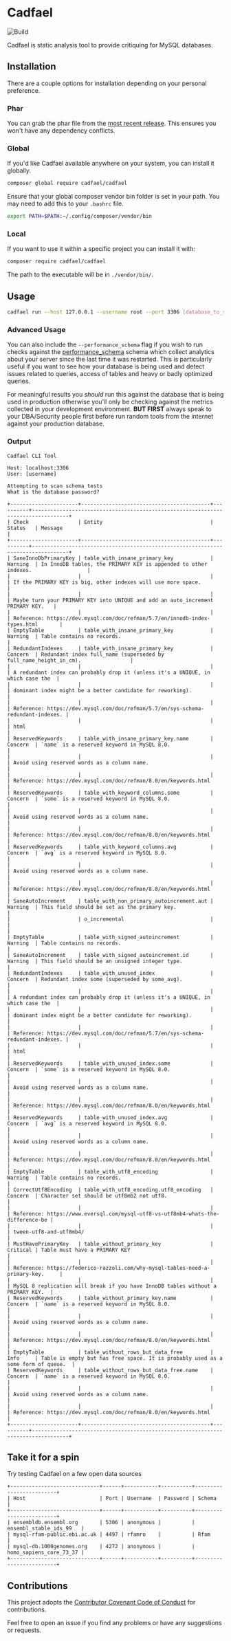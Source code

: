 # Cadfael

![Build](https://github.com/xsist10/cadfael/workflows/build/badge.svg?branch=master)

Cadfael is static analysis tool to provide critiquing for MySQL databases.

## Installation

There are a couple options for installation depending on your personal preference.

### Phar

You can grab the phar file from the [most recent release](https://github.com/xsist10/cadfael/releases).
This ensures you won't have any dependency conflicts.

### Global

If you'd like Cadfael available anywhere on your system, you can install it globally.

```bash
composer global require cadfael/cadfael
```

Ensure that your global composer vendor bin folder is set in your path. You may need to add this to your `.bashrc` file.

```bash
export PATH=$PATH:~/.config/composer/vendor/bin
```

### Local

If you want to use it within a specific project you can install it with:

```bash
composer require cadfael/cadfael
```

The path to the executable will be in `./vendor/bin/`.

## Usage

```bash
cadfael run --host 127.0.0.1 --username root --port 3306 [database_to_scan]
```

### Advanced Usage

You can also include the `--performance_schema` flag if you wish to run checks against the [performance_schema](https://dev.mysql.com/doc/refman/8.0/en/performance-schema.html) schema which collect analytics about your server since the last time it was restarted. This is particularly useful if you want to see how your database is being used and detect issues related to queries, access of tables and heavy or badly optimized queries.

For meaningful results you *should* run this against the database that is being used in production otherwise you'll only be checking against the metrics collected in your development environment.
**BUT FIRST** always speak to your DBA/Security people first before run random tools from the internet against your production database.

### Output
```
Cadfael CLI Tool

Host: localhost:3306
User: [username]

Attempting to scan schema tests
What is the database password?

+----------------------+------------------------------------------+----------+----------------------------------------------------------------------------------+
| Check                | Entity                                   | Status   | Message                                                                          |
+----------------------+------------------------------------------+----------+----------------------------------------------------------------------------------+
| SaneInnoDbPrimaryKey | table_with_insane_primary_key            | Warning  | In InnoDB tables, the PRIMARY KEY is appended to other indexes.                  |
|                      |                                          |          | If the PRIMARY KEY is big, other indexes will use more space.                    |
|                      |                                          |          | Maybe turn your PRIMARY KEY into UNIQUE and add an auto_increment PRIMARY KEY.   |
|                      |                                          |          | Reference: https://dev.mysql.com/doc/refman/5.7/en/innodb-index-types.html       |
| EmptyTable           | table_with_insane_primary_key            | Warning  | Table contains no records.                                                       |
| RedundantIndexes     | table_with_insane_primary_key            | Concern  | Redundant index full_name (superseded by full_name_height_in_cm).                |
|                      |                                          |          | A redundant index can probably drop it (unless it's a UNIQUE, in which case the  |
|                      |                                          |          | dominant index might be a better candidate for reworking).                       |
|                      |                                          |          | Reference: https://dev.mysql.com/doc/refman/5.7/en/sys-schema-redundant-indexes. |
|                      |                                          |          | html                                                                             |
| ReservedKeywords     | table_with_insane_primary_key.name       | Concern  | `name` is a reserved keyword in MySQL 8.0.                                       |
|                      |                                          |          | Avoid using reserved words as a column name.                                     |
|                      |                                          |          | Reference: https://dev.mysql.com/doc/refman/8.0/en/keywords.html                 |
| ReservedKeywords     | table_with_keyword_columns.some          | Concern  | `some` is a reserved keyword in MySQL 8.0.                                       |
|                      |                                          |          | Avoid using reserved words as a column name.                                     |
|                      |                                          |          | Reference: https://dev.mysql.com/doc/refman/8.0/en/keywords.html                 |
| ReservedKeywords     | table_with_keyword_columns.avg           | Concern  | `avg` is a reserved keyword in MySQL 8.0.                                        |
|                      |                                          |          | Avoid using reserved words as a column name.                                     |
|                      |                                          |          | Reference: https://dev.mysql.com/doc/refman/8.0/en/keywords.html                 |
| SaneAutoIncrement    | table_with_non_primary_autoincrement.aut | Warning  | This field should be set as the primary key.                                     |
|                      | o_incremental                            |          |                                                                                  |
| EmptyTable           | table_with_signed_autoincrement          | Warning  | Table contains no records.                                                       |
| SaneAutoIncrement    | table_with_signed_autoincrement.id       | Warning  | This field should be an unsigned integer type.                                   |
| RedundantIndexes     | table_with_unused_index                  | Concern  | Redundant index some (superseded by some_avg).                                   |
|                      |                                          |          | A redundant index can probably drop it (unless it's a UNIQUE, in which case the  |
|                      |                                          |          | dominant index might be a better candidate for reworking).                       |
|                      |                                          |          | Reference: https://dev.mysql.com/doc/refman/5.7/en/sys-schema-redundant-indexes. |
|                      |                                          |          | html                                                                             |
| ReservedKeywords     | table_with_unused_index.some             | Concern  | `some` is a reserved keyword in MySQL 8.0.                                       |
|                      |                                          |          | Avoid using reserved words as a column name.                                     |
|                      |                                          |          | Reference: https://dev.mysql.com/doc/refman/8.0/en/keywords.html                 |
| ReservedKeywords     | table_with_unused_index.avg              | Concern  | `avg` is a reserved keyword in MySQL 8.0.                                        |
|                      |                                          |          | Avoid using reserved words as a column name.                                     |
|                      |                                          |          | Reference: https://dev.mysql.com/doc/refman/8.0/en/keywords.html                 |
| EmptyTable           | table_with_utf8_encoding                 | Warning  | Table contains no records.                                                       |
| CorrectUtf8Encoding  | table_with_utf8_encoding.utf8_encoding   | Concern  | Character set should be utf8mb2 not utf8.                                        |
|                      |                                          |          | Reference: https://www.eversql.com/mysql-utf8-vs-utf8mb4-whats-the-difference-be |
|                      |                                          |          | tween-utf8-and-utf8mb4/                                                          |
| MustHavePrimaryKey   | table_without_primary_key                | Critical | Table must have a PRIMARY KEY                                                    |
|                      |                                          |          | Reference: https://federico-razzoli.com/why-mysql-tables-need-a-primary-key.     |
|                      |                                          |          | MySQL 8 replication will break if you have InnoDB tables without a PRIMARY KEY.  |
| ReservedKeywords     | table_without_primary_key.name           | Concern  | `name` is a reserved keyword in MySQL 8.0.                                       |
|                      |                                          |          | Avoid using reserved words as a column name.                                     |
|                      |                                          |          | Reference: https://dev.mysql.com/doc/refman/8.0/en/keywords.html                 |
| EmptyTable           | table_without_rows_but_data_free         | Info     | Table is empty but has free space. It is probably used as a some form of queue.  |
| ReservedKeywords     | table_without_rows_but_data_free.name    | Concern  | `name` is a reserved keyword in MySQL 8.0.                                       |
|                      |                                          |          | Avoid using reserved words as a column name.                                     |
|                      |                                          |          | Reference: https://dev.mysql.com/doc/refman/8.0/en/keywords.html                 |
+----------------------+------------------------------------------+----------+----------------------------------------------------------------------------------+
```

## Take it for a spin

Try testing Cadfael on a few open data sources

```
+-----------------------------+------+-----------+----------+-------------------------+
| Host                        | Port | Username  | Password | Schema                  |
+-----------------------------+------+-----------+----------+-------------------------+
| ensembldb.ensembl.org       | 5306 | anonymous |          | ensembl_stable_ids_99   |
| mysql-rfam-public.ebi.ac.uk | 4497 | rfamro    |          | Rfam                    |
| mysql-db.1000genomes.org    | 4272 | anonymous |          | homo_sapiens_core_73_37 |
+-----------------------------+------+-----------+----------+-------------------------+
```

## Contributions

This project adopts the [Contributor Covenant Code of Conduct](CODE_OF_CONDUCT.md) for contributions.

Feel free to open an issue if you find any problems or have any suggestions or requests.
